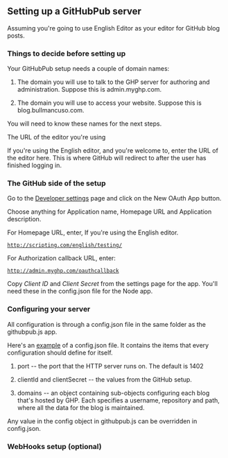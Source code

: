 ## Setting up a GitHubPub server

Assuming you're going to use English Editor as your editor for GitHub blog posts. 

### Things to decide before setting up

Your GitHubPub setup needs a couple of domain names:

1. The domain you will use to talk to the GHP server for authoring and administration. Suppose this is admin.myghp.com.

2. The domain you will use to access your website. Suppose this is blog.bullmancuso.com.

You will need to know these names for the next steps.

The URL of the editor you're using

If you're using the English editor, and you're welcome to, enter the URL of the editor here. This is where GitHub will redirect to after the user has finished logging in. 

### The GitHub side of the setup

Go to the <a href="https://github.com/settings/developers">Developer settings</a> page and click on the New OAuth App button. 

Choose anything for Application name, Homepage URL and Application description. 

For Homepage URL, enter, If you're using the English editor.

<code>http://scripting.com/english/testing/</code>

For Authorization callback URL, enter:

<code>http://admin.myghp.com/oauthcallback</code>

Copy <i>Client ID</i> and <i>Client Secret</i> from the settings page for the app. You'll need these in the config.json file for the Node app.

### Configuring your server

All configuration is through a config.json file in the same folder as the githubpub.js app.

Here's an <a href="https://gist.github.com/scripting/842eed0670f643a51dfa2e3972f220da">example</a> of a config.json file. It contains the items that every configuration should define for itself. 

1. port -- the port that the HTTP server runs on. The default is 1402

2. clientId and clientSecret -- the values from the GitHub setup.

3. domains -- an object containing sub-objects configuring each blog that's hosted by GHP. Each specifies a username, repository and path, where all the data for the blog is maintained. 

Any value in the config object in githubpub.js can be overridden in config.json. 



### WebHooks setup (optional)



